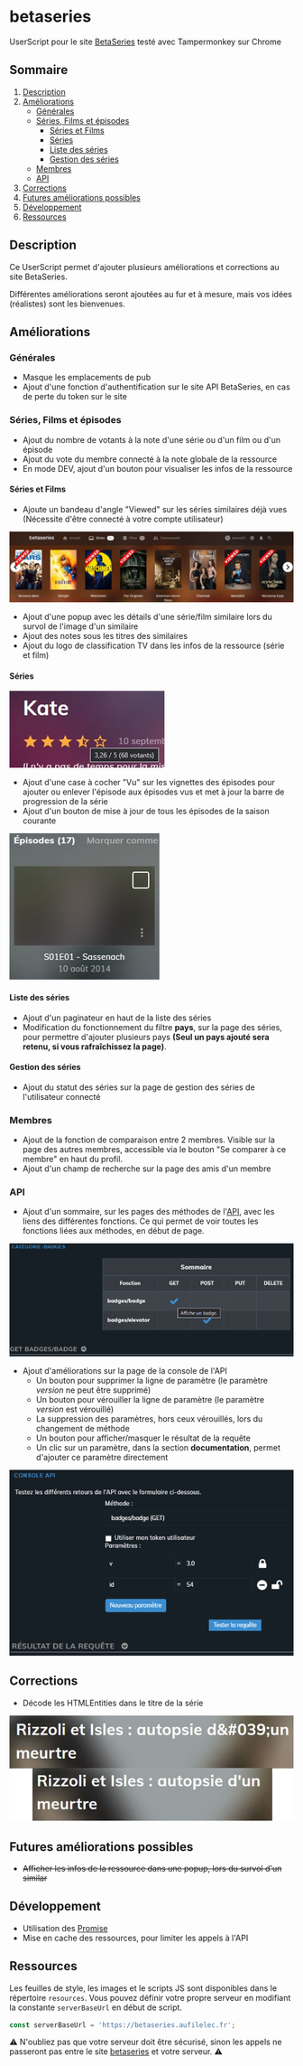 # betaseries
UserScript pour le site [BetaSeries](https://www.betaseries.com/) testé avec Tampermonkey sur Chrome

## Sommaire
1. [Description](#description)
2. [Améliorations](#améliorations)
   - [Générales](#générales)
   - [Séries, Films et épisodes](#séries-films-et-épisodes)
       - [Séries et Films](#séries-et-films)
       - [Séries](#séries)
       - [Liste des séries](#liste-des-séries)
       - [Gestion des séries](#gestion-des-séries)
   - [Membres](#membres)
   - [API](#api)
3. [Corrections](#corrections)
4. [Futures améliorations possibles](#futures-améliorations-possibles)
5. [Développement](#développement)
6. [Ressources](#ressources)



## Description
Ce UserScript permet d'ajouter plusieurs améliorations et corrections au site BetaSeries.

Différentes améliorations seront ajoutées au fur et à mesure, mais vos idées (réalistes) sont les bienvenues.

## Améliorations
### Générales
* Masque les emplacements de pub
* Ajout d'une fonction d'authentification sur le site API BetaSeries, en cas de perte du token sur le site

### Séries, Films et épisodes

* Ajout du nombre de votants à la note d'une série ou d'un film ou d'un épisode
* Ajout du vote du membre connecté à la note globale de la ressource
* En mode DEV, ajout d'un bouton pour visualiser les infos de la ressource

#### Séries et Films

* Ajoute un bandeau d'angle "Viewed" sur les séries similaires déjà vues (Nécessite d'être connecté à votre compte utilisateur)

![Séries similaires avec le bandeau vues](/screenshots/similarsViewed.jpg "Séries similaires avec le bandeau vues")
* Ajout d'une popup avec les détails d'une série/film similaire lors du survol de l'image d'un similaire
* Ajout des notes sous les titres des similaires
* Ajout du logo de classification TV dans les infos de la ressource (série et film)

#### Séries

![Nombre de votants](/screenshots/nbVotants.jpg "Nombre de votants")
* Ajout d'une case à cocher "Vu" sur les vignettes des épisodes pour ajouter ou enlever l'épisode aux épisodes vus et met à jour la barre de progression de la série
* Ajout d'un bouton de mise à jour de tous les épisodes de la saison courante

![Case à cocher VU d'un épisode](/screenshots/checkSeen.jpg "Case à cocher VU d'un épisode")

#### Liste des séries
* Ajout d'un paginateur en haut de la liste des séries
* Modification du fonctionnement du filtre **pays**, sur la page des séries, pour permettre d'ajouter plusieurs pays __(Seul un pays ajouté sera retenu, si vous rafraîchissez la page)__.

#### Gestion des séries

* Ajout du statut des séries sur la page de gestion des séries de l'utilisateur connecté

### Membres
* Ajout de la fonction de comparaison entre 2 membres. Visible sur la page des autres membres, accessible via le bouton "Se comparer à ce membre" en haut du profil.
* Ajout d'un champ de recherche sur la page des amis d'un membre

### API
* Ajout d'un sommaire, sur les pages des méthodes de l'[API](https://www.betaseries.com/api/), avec les liens des différentes fonctions. Ce qui permet de voir toutes les fonctions liées aux méthodes, en début de page.

![Sommaire des méthodes de l'API](/screenshots/sommaireMethodes.png "Sommaire des méthodes de l'API")
* Ajout d'améliorations sur la page de la console de l'API
  - Un bouton pour supprimer la ligne de paramètre (le paramètre _version_ ne peut être supprimé)
  - Un bouton pour vérouiller la ligne de paramètre (le paramètre _version_ est vérouillé)
  - La suppression des paramètres, hors ceux vérouillés, lors du changement de méthode
  - Un bouton pour afficher/masquer le résultat de la requête
  - Un clic sur un paramètre, dans la section __documentation__, permet d'ajouter ce paramètre directement

![Console de l'API](/screenshots/console.png "Console de l'API")

## Corrections
* Décode les HTMLEntities dans le titre de la série

![HTMLEntities](/screenshots/HTMLEntities-title.png "HTMLEntities dans le titre")

## Futures améliorations possibles
* ~~Afficher les infos de la ressource dans une popup, lors du survol d'un similar~~

## Développement
* Utilisation des [Promise](https://developer.mozilla.org/fr/docs/Web/JavaScript/Reference/Global_Objects/Promise)
* Mise en cache des ressources, pour limiter les appels à l'API

## Ressources

Les feuilles de style, les images et le scripts JS sont disponibles dans le répertoire `resources`.
Vous pouvez définir votre propre serveur en modifiant la constante `serverBaseUrl` en début de script.
```JavaScript
const serverBaseUrl = 'https://betaseries.aufilelec.fr';

```

:warning: N'oubliez pas que votre serveur doit être sécurisé, sinon les appels ne passeront pas entre le site [betaseries](https://www.betaseries.com) et votre serveur. :warning:
